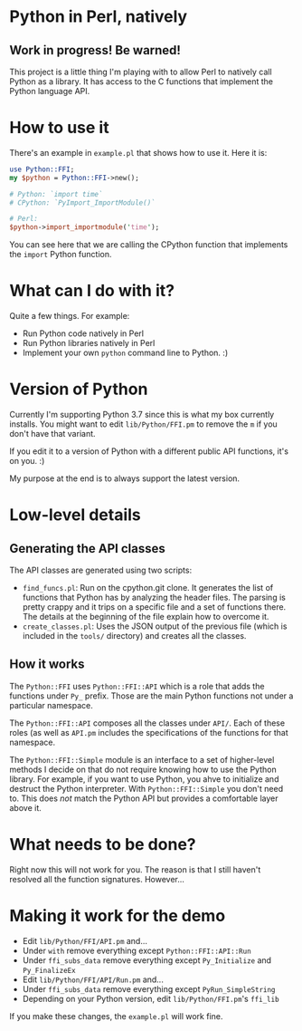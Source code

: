 # Python in Perl, natively

## Work in progress! Be warned!

This project is a little thing I'm playing with to allow Perl to natively call
Python as a library. It has access to the C functions that implement the Python
language API.

# How to use it

There's an example in `example.pl` that shows how to use it. Here it is:

```perl
use Python::FFI;
my $python = Python::FFI->new();

# Python: `import time`
# CPython: `PyImport_ImportModule()`

# Perl:
$python->import_importmodule('time');
```

You can see here that we are calling the CPython function that implements
the `import` Python function.

# What can I do with it?

Quite a few things. For example:

* Run Python code natively in Perl
* Run Python libraries natively in Perl
* Implement your own `python` command line to Python. :)

# Version of Python

Currently I'm supporting Python 3.7 since this is what my box currently
installs. You might want to edit `lib/Python/FFI.pm` to remove the `m`
if you don't have that variant.

If you edit it to a version of Python with a different public API functions,
it's on you. :)

My purpose at the end is to always support the latest version.

# Low-level details

## Generating the API classes

The API classes are generated using two scripts:

* `find_funcs.pl`: Run on the cpython.git clone. It generates the list of
functions that Python has by analyzing the header files. The parsing is
pretty crappy and it trips on a specific file and a set of functions there.
The details at the beginning of the file explain how to overcome it.
* `create_classes.pl`: Uses the JSON output of the previous file (which is
included in the `tools/` directory) and creates all the classes.

## How it works

The `Python::FFI` uses `Python::FFI::API` which is a role that adds the
functions under `Py_` prefix. Those are the main Python functions not under
a particular namespace.

The `Python::FFI::API` composes all the classes under `API/`. Each of these
roles (as well as `API.pm` includes the specifications of the functions for
that namespace.

The `Python::FFI::Simple` module is an interface to a set of higher-level
methods I decide on that do not require knowing how to use the Python library.
For example, if you want to use Python, you ahve to initialize and destruct
the Python interpreter. With `Python::FFI::Simple` you don't need to. This
does *not* match the Python API but provides a comfortable layer above it.

# What needs to be done?

Right now this will not work for you. The reason is that I still haven't
resolved all the function signatures. However...

# Making it work for the demo

* Edit `lib/Python/FFI/API.pm` and...
* Under `with` remove everything except `Python::FFI::API::Run`
* Under `ffi_subs_data` remove everything except `Py_Initialize` and
`Py_FinalizeEx`
* Edit `lib/Python/FFI/API/Run.pm` and...
* Under `ffi_subs_data` remove everything except `PyRun_SimpleString`
* Depending on your Python version, edit `lib/Python/FFI.pm`'s `ffi_lib`

If you make these changes, the `example.pl` will work fine.

